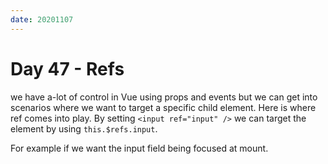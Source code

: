 ```yaml
---
date: 20201107
---
```


# Day 47 - Refs

we have a-lot of control in Vue using props and events but we can get into scenarios where we want to target a specific child element. Here is where ref comes into play.
By setting `<input ref="input" />` we can target the element by using `this.$refs.input`.

For example if we want the input field being focused at mount.
